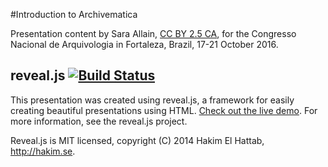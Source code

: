 #Introduction to Archivematica

Presentation content by Sara Allain, [CC BY 2.5 CA](http://creativecommons.org/licenses/by/2.5/ca/), for the Congresso Nacional de Arquivologia in Fortaleza, Brazil, 17-21 October 2016.

## reveal.js [![Build Status](https://travis-ci.org/hakimel/reveal.js.png?branch=master)](https://travis-ci.org/hakimel/reveal.js)

This presentation was created using reveal.js, a framework for easily creating beautiful presentations using HTML. [Check out the live demo](http://lab.hakim.se/reveal-js/). For more information, see the reveal.js project.

Reveal.js is MIT licensed, copyright (C) 2014 Hakim El Hattab, http://hakim.se.
